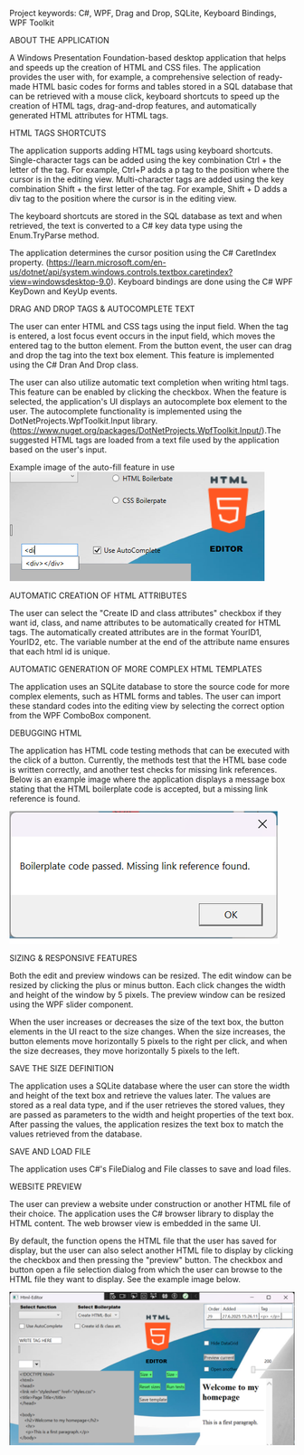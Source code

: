 Project keywords: C#, WPF, Drag and Drop, SQLite, Keyboard Bindings, WPF Toolkit

ABOUT THE APPLICATION

A Windows Presentation Foundation-based desktop application that helps and speeds up the creation of HTML and CSS files. The application provides the user with, for example, a comprehensive selection of ready-made HTML basic codes for forms and tables stored in a SQL database that can be retrieved with a mouse click, keyboard shortcuts to speed up the creation of HTML tags, drag-and-drop features, and automatically generated HTML attributes for HTML tags.

HTML TAGS SHORTCUTS

The application supports adding HTML tags using keyboard shortcuts.
Single-character tags can be added using the key combination Ctrl + the letter of the tag.
For example, Ctrl+P adds a p tag to the position where the cursor is in the editing view.
Multi-character tags are added using the key combination Shift + the first letter of the tag. For example, Shift + D adds a div tag to the position where the cursor is in the editing view.

The keyboard shortcuts are stored in the SQL database as text and when retrieved, the text is converted to a C# key data type using the Enum.TryParse method.

The application determines the cursor position using the C# CaretIndex property.
(https://learn.microsoft.com/en-us/dotnet/api/system.windows.controls.textbox.caretindex?view=windowsdesktop-9.0). Keyboard bindings are done using the C# WPF KeyDown and KeyUp events.

DRAG AND DROP TAGS & AUTOCOMPLETE TEXT

The user can enter HTML and CSS tags using the input field. When the tag is entered, a lost focus event occurs in the input field, which moves the entered tag to the button element.
From the button event, the user can drag and drop the tag into the text box element.
This feature is implemented using the C# Dran And Drop class.

The user can also utilize automatic text completion when writing html tags. This feature can be enabled by clicking the checkbox. When the feature is selected, the application's UI displays an autocomplete box element to the user. The autocomplete functionality is implemented using the DotNetProjects.WpfToolkit.Input library. (https://www.nuget.org/packages/DotNetProjects.WpfToolkit.Input/).The suggested HTML tags are loaded from a text file used by the application based on the user's input.

Example image of the auto-fill feature in use
![alt text](HtmlEditor/images/wpfAC.png)

AUTOMATIC CREATION OF HTML ATTRIBUTES

The user can select the "Create ID and class attributes" checkbox if they want id, class, and name attributes to be automatically created for HTML tags. The automatically created attributes are in the format YourID1, YourID2, etc. The variable number at the end of the attribute name ensures that each html id is unique.

AUTOMATIC GENERATION OF MORE COMPLEX HTML TEMPLATES

The application uses an SQLite database to store the source code for more complex elements, such as HTML forms and tables. The user can import these standard codes into the editing view by selecting the correct option from the WPF ComboBox component.

DEBUGGING HTML

The application has HTML code testing methods that can be executed with the click of a button. Currently, the methods test that the HTML base code is written correctly, and another test checks for missing link references. Below is an example image where the application displays a message box stating that the HTML boilerplate code is accepted, but a missing link reference is found.

![alt text](HtmlEditor/images/testcase.png)


SIZING & RESPONSIVE FEATURES

Both the edit and preview windows can be resized. The edit window can be resized by clicking the plus or minus button. Each click changes the width and height of the window by 5 pixels. The preview window can be resized using the WPF slider component.

When the user increases or decreases the size of the text box, the button elements in the UI react to the size changes. When the size increases, the button elements move horizontally 5 pixels to the right per click, and when the size decreases, they move horizontally 5 pixels to the left.

SAVE THE SIZE DEFINITION

The application uses a SQLite database where the user can store the width and height of the text box and retrieve the values ​​later. The values ​​are stored as a real data type, and if the user retrieves the stored values, they are passed as parameters to the width and height properties of the text box. After passing the values, the application resizes the text box to match the values ​​retrieved from the database.

SAVE AND LOAD FILE

The application uses C#'s FileDialog and File classes to save and load files.

WEBSITE PREVIEW

The user can preview a website under construction or another HTML file of their choice. The application uses the C# browser library to display the HTML content. The web browser view is embedded in the same UI.

By default, the function opens the HTML file that the user has saved for display, but the user can also select another HTML file to display by clicking the checkbox and then pressing the "preview" button. The checkbox and button open a file selection dialog from which the user can browse to the HTML file they want to display. See the example image below.

![alt text](HtmlEditor/images/htmleditor.png)
